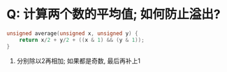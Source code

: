 # Q: 计算两个数的平均值; 如何防止溢出?
```c++
unsigned average(unsigned x, unsigned y) {
    return x/2 + y/2 + ((x & 1) && (y & 1));
}
```
1. 分别除以2再相加; 如果都是奇数, 最后再补上1